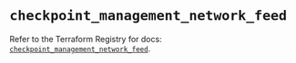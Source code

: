 # `checkpoint_management_network_feed`

Refer to the Terraform Registry for docs: [`checkpoint_management_network_feed`](https://registry.terraform.io/providers/checkpointsw/checkpoint/2.11.0/docs/resources/management_network_feed).
